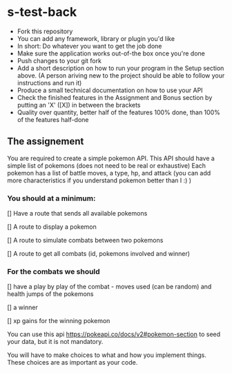 # s-test-back


- Fork this repository
- You can add any framework, library or plugin you'd like
- In short: Do whatever you want to get the job done
- Make sure the application works out-of-the box once you're done
- Push changes to your git fork
- Add a short description on how to run your program in the Setup section above. (A person ariving new to the project should be able to follow your instructions and run it)
- Produce a small technical documentation on how to use your API
- Check the finished features in the Assignment and Bonus section by putting an 'X' ([X]) in between the brackets
- Quality over quantity, better half of the features 100% done, than 100% of the features half-done

## The assignement

You are required to create a simple pokemon API.
This API should have a simple list of pokemons (does not need to be real or exhaustive) 
Each pokemon has a list of battle moves, a type, hp, and attack (you can add more characteristics if you understand pokemon better than I :) )

### You should at a minimum: 

[] Have a route that sends all available pokemons

[] A route to display a pokemon

[] A route to simulate combats between two pokemons

[] A route to get all combats (id, pokemons involved and winner) 


### For the combats we should
[] have a play by play of the combat - moves used (can be random) and health jumps of the pokemons

[] a winner

[] xp gains for the winning pokemon



You can use this api https://pokeapi.co/docs/v2#pokemon-section to seed your data, but it is not mandatory. 

You will have to make choices to what and how you implement things. These choices are as important as your code.
